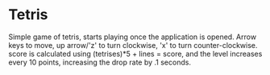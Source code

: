 Tetris
======
Simple game of tetris, starts playing once the application is opened.
Arrow keys to move, up arrow/'z' to turn clockwise, 'x' to turn counter-clockwise.
score is calculated using (tetrises)*5 + lines = score, and the level increases every 10 points, increasing the drop rate by .1 seconds.
